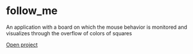 # follow_me
An application with a board on which the mouse behavior is monitored and visualizes through the overflow of colors of squares

[Open project](https://mkotolevsky.github.io/follow_me/)
